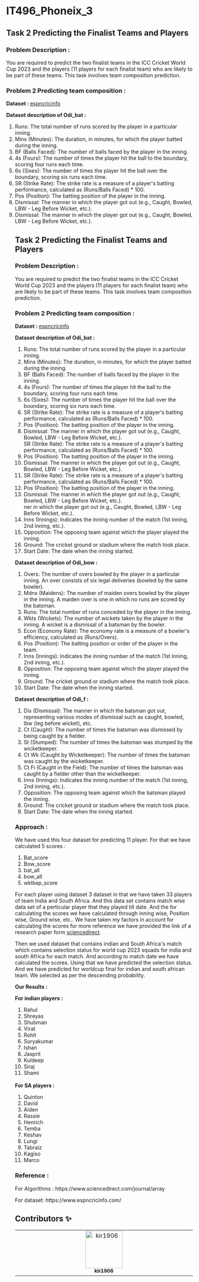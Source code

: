 # IT496_Phoneix_3

<h2>Task 2 Predicting the Finalist Teams and Players</h2>
<h3>Problem Description : </h3>
<p>You are required to predict the two finalist teams in the ICC Cricket World Cup 2023 and the players (11 players for each finalist team) who are likely to be part of these teams. This task involves team composition prediction.</p>
<h3>Problem 2 Predicting team composition : </h3>
<b>Dataset : </b><a href='https://www.espncricinfo.com/'>espncricinfo</a>

<b> Dataset description of Odi_bat : </b>

<ol>
<li>Runs: The total number of runs scored by the player in a particular inning.
</li>
<li>Mins (Minutes): The duration, in minutes, for which the player batted during the inning.</li>
<li>
BF (Balls Faced): The number of balls faced by the player in the inning.
</li>
  <li>
4s (Fours): The number of times the player hit the ball to the boundary, scoring four runs each time.
  </li>
  <li>
6s (Sixes): The number of times the player hit the ball over the boundary, scoring six runs each time.
  </li>
  <li>
SR (Strike Rate): The strike rate is a measure of a player's batting performance, calculated as (Runs/Balls Faced) * 100.
  </li>
  <li>
Pos (Position): The batting position of the player in the inning.
  </li>
  <li>
Dismissal: The manner in which the player got out (e.g., Caught, Bowled, LBW - Leg Before Wicket, etc.).
  </li>
  <li>
Dismissal: The manner in which the player got out (e.g., Caught, Bowled, LBW - Leg Before Wicket, etc.).
  </li>
<h2>Task 2 Predicting the Finalist Teams and Players</h2>
<h3>Problem Description : </h3>
<p>You are required to predict the two finalist teams in the ICC Cricket World Cup 2023 and the players (11 players for each finalist team) who are likely to be part of these teams. This task involves team composition prediction.</p>
<h3>Problem 2 Predicting team composition : </h3>
<b>Dataset : </b><a href='https://www.espncricinfo.com/'>espncricinfo</a>

<b> Dataset description of Odi_bat : </b>

<ol>
<li>Runs: The total number of runs scored by the player in a particular inning.
</li>
<li>Mins (Minutes): The duration, in minutes, for which the player batted during the inning.</li>
<li>
BF (Balls Faced): The number of balls faced by the player in the inning.
</li>
  <li>
4s (Fours): The number of times the player hit the ball to the boundary, scoring four runs each time.
  </li>
  <li>
6s (Sixes): The number of times the player hit the ball over the boundary, scoring six runs each time.
  </li>
  <li>
SR (Strike Rate): The strike rate is a measure of a player's batting performance, calculated as (Runs/Balls Faced) * 100.
  </li>
  <li>
Pos (Position): The batting position of the player in the inning.
  </li>
  <li>
Dismissal: The manner in which the player got out (e.g., Caught, Bowled, LBW - Leg Before Wicket, etc.).
  </li>
SR (Strike Rate): The strike rate is a measure of a player's batting performance, calculated as (Runs/Balls Faced) * 100.
  </li>
  <li>
Pos (Position): The batting position of the player in the inning.
  </li>
  <li>
Dismissal: The manner in which the player got out (e.g., Caught, Bowled, LBW - Leg Before Wicket, etc.).
  </li>
  <li>
SR (Strike Rate): The strike rate is a measure of a player's batting performance, calculated as (Runs/Balls Faced) * 100.
  </li>
  <li>
Pos (Position): The batting position of the player in the inning.
  </li>
  <li>
Dismissal: The manner in which the player got out (e.g., Caught, Bowled, LBW - Leg Before Wicket, etc.).
  </li>ner in which the player got out (e.g., Caught, Bowled, LBW - Leg Before Wicket, etc.).
  </li>
  <li>
Inns (Innings): Indicates the inning number of the match (1st inning, 2nd inning, etc.).
  </li>
  <li>
Opposition: The opposing team against which the player played the inning.
  </li>
  <li>
Ground: The cricket ground or stadium where the match took place.
  </li>
  <li>
Start Date: The date when the inning started.
  </li>
</ol>

<b> Dataset description of Odi_bow : </b>

<ol>
  <li>Overs: The number of overs bowled by the player in a particular inning. An over consists of six legal deliveries (bowled by the same bowler).</li>

<li>Mdns (Maidens): The number of maiden overs bowled by the player in the inning. A maiden over is one in which no runs are scored by the batsman.</li>

<li>Runs: The total number of runs conceded by the player in the inning.
</li>

<li>Wkts (Wickets): The number of wickets taken by the player in the inning. A wicket is a dismissal of a batsman by the bowler.</li>

<li>Econ (Economy Rate): The economy rate is a measure of a bowler's efficiency, calculated as (Runs/Overs).</li>

<li>Pos (Position): The batting position or order of the player in the team.</li>

<li>Inns (Innings): Indicates the inning number of the match (1st inning, 2nd inning, etc.).</li>

<li>Opposition: The opposing team against which the player played the inning.</li>


<li>Ground: The cricket ground or stadium where the match took place.</li>

<li>Start Date: The date when the inning started.</li>
</ol>

<b> Dataset description of Odi_f : </b>

<ol>
  <li>Dis (Dismissal): The manner in which the batsman got out, representing various modes of dismissal such as caught, bowled, lbw (leg before wicket), etc.</li>

<li>Ct (Caught): The number of times the batsman was dismissed by being caught by a fielder.</li>

<li>St (Stumped): The number of times the batsman was stumped by the wicketkeeper.</li>

<li>Ct Wk (Caught by Wicketkeeper): The number of times the batsman was caught by the wicketkeeper.</li>

<li>Ct Fi (Caught in the Field): The number of times the batsman was caught by a fielder other than the wicketkeeper.</li>

<li>Inns (Innings): Indicates the inning number of the match (1st inning, 2nd inning, etc.).</li>

<li>Opposition: The opposing team against which the batsman played the inning.</li>

<li>Ground: The cricket ground or stadium where the match took place.</li>

<li>Start Date: The date when the inning started.</li>
</ol>

<h3>Approach : </h3>
<p>We have used this four dataset for predicting 11 player. For that we have calculated 5 scores :
<ol>
  <li>Bat_score</li>
  <li>Bow_score</li>
  <li>bat_all</li>
  <li>bow_all</li>
  <li>wktkep_score</li>
</ol>


For each player using dataset 3 dataset in that we have taken 33 players of team India and South Africa. And this data set contains match wise data set of a perticular player that they played till date. And the for calculating the scores we have calculated through inning wise, Position wise, Ground wise, etc.. We have taken my factors in account for calculating the scores for more reference we have provided the link of a research paper form <a href='https://www.sciencedirect.com/journal/array'>sciencedirect</a>.
</p>

<p>Then we used dataset that contains indian and South Africa's match which contains selection status for world cup 2023 squads for india and south Africa for each match. And according to match date we have calculated the scores. Using that we have predicted the selection status. And we have predicted for worldcup final for indian and south african team. We selected as per the descending probability.</p>

<p><b>Our Results :</b>
  
<b>For indian players : </b>

<ol>
<li>Rahul</li>
<li>Shreyas</li>
<li>Shubman</li>
<li>Virat</li>
<li>Rohit</li>
<li>Suryakumar</li>
<li>Ishan</li>
<li>Jasprit</li>
<li>Kuldeep</li>
<li>Siraj</li>
<li>Shami</li>
</ol>

<br>
<b>For SA players :</b>
<br>


<ol>
<li>Quinton</li>
<li>David</li>
<li>Aiden</li>
<li>Rassie</li>
<li>Henrich</li>
<li>Temba</li>
<li>Keshav</li>
<li>Lungi</li>
<li>Tabraiz</li>
<li>Kagiso</li>
<li>Marco</li>
</ol>
</p>

<h3>Reference : </h3><p>
For Algorithms : https://www.sciencedirect.com/journal/array
</p>

<p>For dataset: https://www.espncricinfo.com/</p>
<h2> Contributors ✨ </h2>
<table>
    <tbody>
     <tr>
      <td align="center" valign="top" width="14.28%"><a href="https://github.com/kir1906"><img src="https://avatars.githubusercontent.com/u/137956777?v=4" width="100px;" alt="kir1906"/><br /><sub><b>kir1906</b></sub></a><br /></td>                 
    </tr>
  </tbody>
</table>
